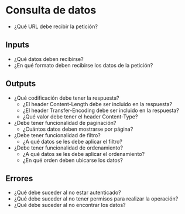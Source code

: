 # Consulta de datos

- ¿Qué URL debe recibir la petición?

## Inputs

- ¿Qué datos deben recibirse?
- ¿En qué formato deben recibirse los datos de la petición?

## Outputs

- ¿Qué codificación debe tener la respuesta?
    - ¿El header Content-Length debe ser incluido en la respuesta?
    - ¿El header Transfer-Encoding debe ser incluido en la respuesta?
    - ¿Qué valor debe tener el header Content-Type?
- ¿Debe tener funcionalidad de paginación?
    - ¿Cuántos datos deben mostrarse por página?
- ¿Debe tener funcionalidad de filtro?
    - ¿A qué datos se les debe aplicar el filtro?
- ¿Debe tener funcionalidad de ordenamiento?
    - ¿A qué datos se les debe aplicar el ordenamiento?
    - ¿En qué orden deben ubicarse los datos?

## Errores

- ¿Qué debe suceder al no estar autenticado?
- ¿Qué debe suceder al no tener permisos para realizar la operación?
- ¿Qué debe suceder al no encontrar los datos?